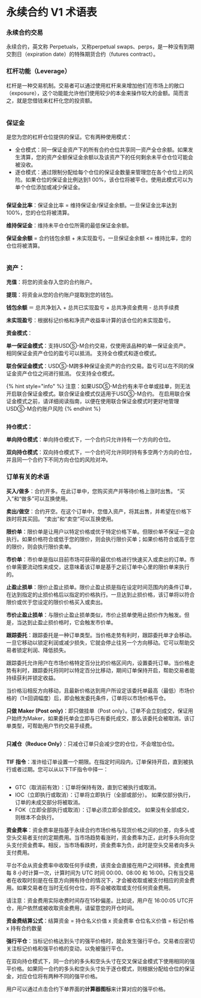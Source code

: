 # 永续合约 V1 术语表

### 永续合约交易

永续合约，英文称 Perpetuals，又称perpetual swaps、perps，是一种没有到期交割日（expiration date）的特殊期货合约（futures contract）。

### **杠杆功能（Leverage）**

杠杆是一种交易机制。交易者可以通过使用杠杆来来增加他们在市场上的敞口（exposure），这个功能能允许他们使用较少的本金来操作较大的金额。简而言之，就是您借钱来杠杆化您的投资额。

<figure><img src="../../../.gitbook/assets/调整杠杆.png" alt=""><figcaption></figcaption></figure>

### 保证金

是您为您的杠杆仓位提供的保证。它有两种使用模式：&#x20;

* 全仓模式：同一保证金资产下的所有合约仓位共享同一资产全仓余额。如果发生清算，您的资产全额保证金余额以及该资产下的任何剩余未平仓仓位可能会被没收。&#x20;
* 逐仓模式：通过限制分配给每个仓位的保证金数量来管理您在各个仓位上的风险。如果仓位的保证金比例达到1 00%，该仓位将被平仓。使用此模式可以为单个仓位添加或减少保证金。

<figure><img src="../../../.gitbook/assets/保证金模式.png" alt=""><figcaption></figcaption></figure>

**保证金比率**：保证金比率 = 维持保证金/保证金余额。一旦保证金比率达到 100%，您的仓位将被清算。&#x20;

**维持保证金**：维持未平仓仓位所需的最低保证金余额。&#x20;

**保证金余额** = 合约钱包余额 + 未实现盈亏。一旦保证金余额 <= 维持比率，您的仓位将被清算。

<figure><img src="../../../.gitbook/assets/保证金比率 (1).png" alt=""><figcaption></figcaption></figure>

### 资产：&#x20;

**充值**：将您的资金存入您的合约账户。

**提现**：将资金从您的合约账户提取到您的钱包。

**钱包余额** ＝ 总共净划入 + 总共已实现盈亏 + 总共净资金费用 - 总共手续费

**未实现盈亏**：根据标记价格和净资产收益率计算的该仓位的未实现盈亏。

**资金模式**：

**单一保证金模式**：支持USDⓈ-M合约交易，仅使用该品种的单一保证金资产。 相同保证金资产仓位的盈亏可以抵消。 支持全仓模式和逐仓模式。&#x20;

**联合保证金模式**：USDⓈ-M跨多种保证金资产的合约交易。盈亏可以在不同的保证金资产仓位之间进行抵消。 仅支持全仓模式。&#x20;

{% hint style="info" %}
注意：如果USDⓈ-M合约有未平仓单或挂单，则无法开启联合保证金模式。联合保证金模式仅适用于USDⓈ-M合约。 在启用联合保证金模式之前，请详细阅读指南，以便在使用联合保证金模式时更好地管理USDⓈ-M合约账户风险
{% endhint %}

<figure><img src="../../../.gitbook/assets/资产余额.png" alt=""><figcaption></figcaption></figure>

**持仓模式：**

**单向持仓模式**：单向持仓模式下，一个合约只允许持有一个方向的仓位。&#x20;

**双向持仓模式**：双向持仓模式下，一个合约可允许同时持有多空两个方向的仓位，并且同一个合约下不同方向仓位的风险对冲。

### 订单有关的术语

**买入/做多**：合约开多。在此订单中，您购买资产并等待价格上涨时出售。 “买入”和“做多”可以互换使用。&#x20;

**卖出/做空**：合约开空。在这个订单中，您借入资产，将其出售，并希望在价格下跌时将其买回。 “卖出”和“卖空”可以互换使用。&#x20;

**限价单**：限价单是让用户以特定价格或优于特定价格下单。但限价单不保证一定会执行。如果价格符合或低于您的限价，则会执行限价买单；如果价格符合或高于您的限价，则会执行限价卖单。&#x20;

**市价单**：市价单是指以目前市场可获得的最优价格进行快速买入或卖出的订单。市价单需要流动性来成交，这意味着该订单是基于之前订单中心里的限价单来执行的。

**止盈止损单**：限价止盈止损单。限价止盈止损是指在设定时间范围内的条件订单，在达到指定的止损价格后以指定的价格执行。一旦达到止损价格，该订单将以符合限价或优于您设定的限价价格买入或卖出。

**市价止盈止损单**：与限价止盈止损单类似，市价止损单使用止损价作为触发。但是，当达到止盈止损价格时，它会触发市价单。&#x20;

**跟踪委托**：跟踪委托是一种订单类型。当价格走势有利时，跟踪委托单才会移动。 一旦它移动以锁定利润或减少损失，它就会停止往另一个方向移动。它可以帮助交易者锁定利润、降低损失。

跟踪委托允许用户在市场价格特定百分比的价格区间内，设置委托订单。当价格走势有利时，跟踪委托将同时以特定百分比移动，期间订单保持开启，帮助交易者能持续获利并锁定收益。&#x20;

当价格沿相反方向移动，且最新价格达到用户所设定该委托单最高（最低）市场价格的（1±回调幅度）后，即会触发委托条件，订单将以市场价格平仓。&#x20;

**只做 Maker (Post only)**：即只做挂单（Post only）。订单不会立刻成交，保证用户始终为Maker，如果委托单会立即与已有委托成交，那么该委托会被取消。该订单类型，可帮助用户节约交易手续费。

<figure><img src="../../../.gitbook/assets/订单类型.png" alt=""><figcaption></figcaption></figure>

**只减仓（Reduce Only）**：只减仓订单只会减少您的仓位，不会增加仓位。

<figure><img src="../../../.gitbook/assets/只减仓.png" alt=""><figcaption></figcaption></figure>

**TIF 指令**：准许给订单设置一个期限。在指定时间段内，订单保持开启，直到被执行或者过期。您可以从以下TIF指令中择一：

<figure><img src="../../../.gitbook/assets/TIF指令.png" alt=""><figcaption></figcaption></figure>

* GTC（取消前有效）：订单将保持有效，直到它被执行或取消。
* IOC（立即执行或取消）：订单将立即执行（全部或部分）。 如果仅部分执行，订单的未成交部分将被取消。&#x20;
* FOK（立即全部执行或取消）：订单必须立即全部成交。 如果没有全部成交，则根本不会执行。

**资金费率**：资金费率是指基于永续合约市场价格与现货价格之间的价差，向多头或空头交易者支付的定期费用。当市场趋势看涨时，资金费率为正，此时多头将向空头支付资金费率。相反，当市场看跌时，资金费率为负，此时是空头交易者向多头支付费用。

平台不会从资金费率中收取任何手续费，该资金会直接在用户之间转移。资金费用每 8 小时计算一次，计算时间为 UTC 时间 00:00、08:00 和 16:00。只有当交易者在收取时刻是在任意方向拥有持仓的情况下，才会被收取或被支付相应的资金费用。如果交易者在当时无任何仓位，将不会被收取或支付任何资金费用。

请注意：资金费用实际收费时间存在15秒偏差。比如说，用户在 16:00:05 UTC开仓，用户依然或被收取资金费用，请留意您的开仓时间。

**资金费结算公式**：结算资金 = 持仓名义价值 x 资金费率      仓位名义价值 = 标记价格 x 持有合约数量

**强行平仓**：当标记价格达到头寸的强平价格时，就会发生强行平仓。交易者应密切关注标记价格和强平价格的变动，以免被强行平仓。

在双向持仓模式下，同一合约的多头和空头头寸在交叉保证金模式下使用相同的强平价格。如果同一合约的多头和空头头寸处于逐仓模式，则根据分配给仓位的保证金，对应仓位将有两种不同的强平价格。

用户可以通过点击合约下单界面的**计算器图标**来计算对应的强平价格。
